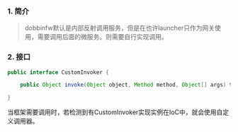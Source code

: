 ### 1. 简介

> dobbinfw默认是内部反射调用服务，但是在也许launcher只作为网关使用，需要调用后面的微服务。则需要自行实现调用。



### 2. 接口

```java
public interface CustomInvoker {

    public Object invoke(Object object, Method method, Object[] args) throws InvocationTargetException, IllegalAccessException;

}
```

当框架需要调用时，若检测到有CustomInvoker实现实例在IoC中，就会使用自定义调用器。